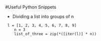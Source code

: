#Useful Python Snippets

* Dividing a list into groups of n
<pre><code> l = [1, 2, 3, 4, 5, 6, 7, 8, 9]
    n = 3
    list_of_three = zip(*([iter(l)] * n))
</code></pre>